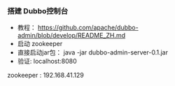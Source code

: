 ### 搭建 Dubbo控制台
* 教程： https://github.com/apache/dubbo-admin/blob/develop/README_ZH.md
* 启动 zookeeper
* 直接启动jar包： java -jar dubbo-admin-server-0.1.jar
* 验证: localhost:8080

zookeeper : 192.168.41.129

